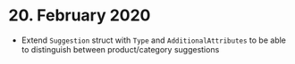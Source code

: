 # 20. February 2020
* Extend `Suggestion` struct with `Type` and `AdditionalAttributes` to be able to distinguish between product/category suggestions